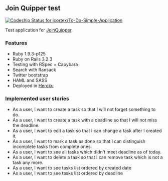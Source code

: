 ## Join Quipper test

[ ![Codeship Status for icortex/To-Do-Simple-Application](https://www.codeship.io/projects/d0be38f0-8b30-0130-2857-12313d02fc9b/status?branch=master)](https://www.codeship.io/projects/2734)

Test application for [JoinQuipper](https://github.com/quipper/JoinQuipper).

### Features

* Ruby 1.9.3-p125
* Ruby on Rails 3.2.3
* Testing with RSpec + Capybara
* Search with Ransack
* Twitter bootstrap
* HAML and SASS
* Deployed in [Heroku](http://todo25.herokuapp.com/)

### Implemented user stories

* As a user, I want to create a task so that I will not forget something to do.
* As a user, I want to create a task with a deadline so that I will not miss the deadline.
* As a user, I want to edit a task so that I can change a task after I created it.
* As a user, I want to mark a task as done so that I can distinguish incomplete tasks from complete ones.
* As a user, I want to see all tasks which didn't meet deadline as of today.
* As a user, I want to delete a task so that I can remove task which is not a task any more.
* As a user, I want to see tasks list ordered by created date
* As a user, I want to see tasks list ordered by deadline
